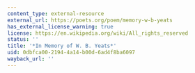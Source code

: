 ```yaml
---
content_type: external-resource
external_url: https://poets.org/poem/memory-w-b-yeats
has_external_license_warning: true
license: https://en.wikipedia.org/wiki/All_rights_reserved
status: ''
title: '*In Memory of W. B. Yeats*'
uid: 0dbfca00-2194-4a14-b00d-6ad4f8ba6097
wayback_url: ''
---
```

